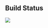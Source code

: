 
## Build Status

![](https://user-images.githubusercontent.com/84468643/119496857-88e3e680-bd81-11eb-9eb2-a193c6cc22b7.PNG)




